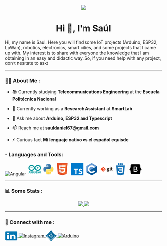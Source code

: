 <div id="header" align="center">
  <img src="https://media.giphy.com/media/v1.Y2lkPTc5MGI3NjExNGNkOWFmNDQ4ZjIzYTNjMDZmMTMwODU2ZTZhY2UxMDFhMDFiZDFjYiZlcD12MV9pbnRlcm5hbF9naWZzX2dpZklkJmN0PWc/fVi9toGlv0tbMm1yoF/giphy.gif" width="140"/>
  <h1 align="center">Hi 👋, I'm Saúl</h1>
</div>

Hi, my name is Saul. Here you will find some IoT projects (Arduino, ESP32, LpWan), robotics, electronics, smart cities, and some projects that I came up with. My interest is to share with everyone the knowledge that I am obtaining in an easy and didactic way. So, if you need help with any project, don't hesitate to ask!

---

### 👨‍💻 About Me :

- 📚 Currently studying **Telecommunications Engineering** at the **Escuela Politécnica Nacional**

- 🔭 Currently working as a **Research Assistant** at **SmartLab**

- 💬 Ask me about **Arduino, ESP32 and Typescript**

- 📫 Reach me at **sauldaniel67@gmail.com**

- ⚡ Curious fact **Mi lenguaje nativo es el español equisde**

<div align="left">
    <h3> - Languages and Tools:</h3>
    <div>
        <img src="https://angular.io/assets/images/logos/angular/angular.svg" title="Angular" alt="Angular" width="40" height="40"/>&nbsp;
        <img src="https://github.com/devicons/devicon/blob/master/icons/arduino/arduino-original-wordmark.svg" title="Arduino" **alt="Arduino" width="40" height="40"/>
        <img src="https://github.com/devicons/devicon/blob/master/icons/python/python-original.svg" title="Python" **alt="Python" width="40" height="40"/>
        <img src="https://github.com/devicons/devicon/blob/master/icons/html5/html5-original.svg" title="HTML5" alt="HTML" width="40" height="40"/>&nbsp;
        <img src="https://github.com/devicons/devicon/blob/master/icons/typescript/typescript-original.svg" title="TypeScript" alt="TypeScript" width="40" height="40"/>&nbsp;
        <img src="https://github.com/devicons/devicon/blob/master/icons/c/c-original.svg" title="C" alt="C" width="40" height="40"/>&nbsp;
        <img src="https://github.com/devicons/devicon/blob/master/icons/git/git-original-wordmark.svg" title="Git" **alt="Git" width="40" height="40"/>
        <img src="https://github.com/devicons/devicon/blob/master/icons/css3/css3-plain-wordmark.svg"  title="CSS3" alt="CSS" width="40" height="40"/>&nbsp;
        <img src="https://github.com/devicons/devicon/blob/master/icons/bootstrap/bootstrap-plain.svg" title="Bootstrap" alt="Bootstrap" width="40" height="40"/>&nbsp;
    </div>
</div>

---

### 📊 Some Stats :

<p align="center">
<a href="https://github.com/AVS1508">
  <img height="180em" src="https://github-readme-stats-eight-theta.vercel.app/api?username=Saudny&show_icons=true&theme=onedark&include_all_commits=true&count_private=true"/>
  <img height="180em" src="https://github-readme-stats-eight-theta.vercel.app/api/top-langs/?username=Saudny&layout=compact&langs_count=8&theme=onedark"/>
</a>
</p>

---

### 📲 Connect with me :

<div id="badges" align="left">
  <a href="https://linkedin.com/in/saudny" target="_blank">
    <img
      align="center"
      src="https://raw.githubusercontent.com/devicons/devicon/master/icons/linkedin/linkedin-original.svg"
      alt="LinkedIn"
      height="30"
      width="40"
    />
  </a>
  <a href="https://www.instagram.com/sauldequito/" target="_blank">
    <img
      align="center"
      src="https://raw.githubusercontent.com/rahuldkjain/github-profile-readme-generator/master/src/images/icons/Social/instagram.svg"
      alt="Instagram"
      height="30"
      width="40"
    />
  </a>
  <a href="https://www.instagram.com/comsoc.epn/" target="_blank">
    <img
      align="center"
      src="https://raw.githubusercontent.com/Saudny/Saudny/main/assets/svg/ieee-icon.svg"
      alt="IEEE"
      height="35"
      width="35"
    />
  </a>
  <a href="https://www.instagram.com/saulhub/" target="_blank">
    <img
      align="center"
      src="https://raw.githubusercontent.com/rahuldkjain/github-profile-readme-generator/master/src/images/icons/Other/arduino.svg"
      alt="Arduino"
      height="30"
      width="40"
    />
  </a>
</div>
